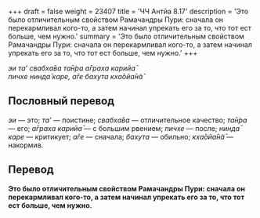 +++
draft = false
weight = 23407
title = 'ЧЧ Антйа 8.17'
description = 'Это было отличительным свойством Рамачандры Пури: сначала он перекармливал кого-то, а затем начинал упрекать его за то, что тот ест больше, чем нужно.'
summary = 'Это было отличительным свойством Рамачандры Пури: сначала он перекармливал кого-то, а затем начинал упрекать его за то, что тот ест больше, чем нужно.'
+++

_эи та’ свабха̄ва та̄н̇ра а̄граха карийа̄  
пичхе нинда̄ каре, а̄ге бахута кха̄ойа̄н̃а̄_

## Пословный перевод

_эи_ — это; _та’_ — поистине; _свабха̄ва_ — отличительное качество; _та̄н̇ра_ — его; _а̄граха_ _карийа̄_ — с большим рвением; _пичхе_ — после; _нинда̄_ _каре_ — критикует; _а̄ге_ — сначала; _бахута_ — обильно; _кха̄ойа̄н̃а̄_ — накормив.

## Перевод

**Это было отличительным свойством Рамачандры Пури: сначала он перекармливал кого-то, а затем начинал упрекать его за то, что тот ест больше, чем нужно.**
